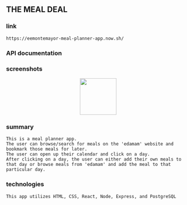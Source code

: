 ## THE MEAL DEAL

### link 
    https://eemontemayor-meal-planner-app.now.sh/

### API documentation
    

### screenshots
<div align="center">
    <img src="/appPics/calendar.jpg" width="100px"></img> 
</div>



### summary
    This is a meal planner app.
    The user can browse/search for meals on the 'edamam' website and bookmark those meals for later.
    The user can open up their calendar and click on a day.
    After clicking on a day, the user can either add their own meals to that day or browse meals from 'edamam' and add the meal to that particular day.

### technologies
    This app utilizes HTML, CSS, React, Node, Express, and PostgreSQL
